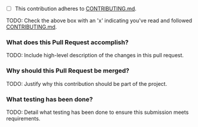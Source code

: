 - [ ] This contribution adheres to [CONTRIBUTING.md](https://github.com/ni/nidaqmx-python/blob/master/CONTRIBUTING.md).

TODO: Check the above box with an 'x' indicating you've read and followed [CONTRIBUTING.md](https://github.com/ni/nidaqmx-python/blob/master/CONTRIBUTING.md).

### What does this Pull Request accomplish?

TODO: Include high-level description of the changes in this pull request.

### Why should this Pull Request be merged?

TODO: Justify why this contribution should be part of the project.

### What testing has been done?

TODO: Detail what testing has been done to ensure this submission meets requirements.